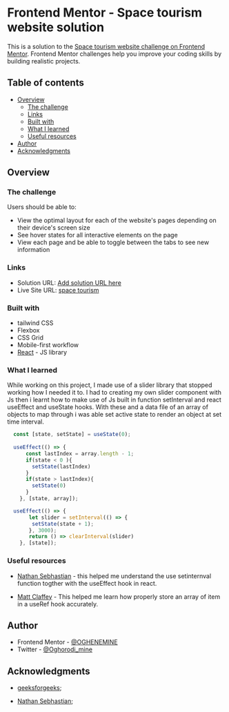 # Frontend Mentor - Space tourism website solution

This is a solution to the [Space tourism website challenge on Frontend Mentor](https://www.frontendmentor.io/challenges/space-tourism-multipage-website-gRWj1URZ3). Frontend Mentor challenges help you improve your coding skills by building realistic projects. 

## Table of contents

- [Overview](#overview)
  - [The challenge](#the-challenge)
  - [Links](#links)
  - [Built with](#built-with)
  - [What I learned](#what-i-learned)
  - [Useful resources](#useful-resources)
- [Author](#author)
- [Acknowledgments](#acknowledgments)

## Overview

### The challenge

Users should be able to:

- View the optimal layout for each of the website's pages depending on their device's screen size
- See hover states for all interactive elements on the page
- View each page and be able to toggle between the tabs to see new information

### Links

- Solution URL: [Add solution URL here](https://your-solution-url.com)
- Live Site URL: [space tourism](https://superb-gumption-b72811.netlify.app/)

### Built with 

- tailwind CSS
- Flexbox
- CSS Grid
- Mobile-first workflow
- [React](https://reactjs.org/) - JS library

### What I learned

While working on this project, I made use of a slider library that stopped working how I needed it to. I had to creating my own slider component with Js then i learnt how to make use of Js built in function setInterval and react useEffect and useState hooks. With these and a data file of an array of objects to map through i was able set active state to render an object at set time interval.

```js
  const [state, setState] = useState(0);  
  
  useEffect(() => {
      const lastIndex = array.length - 1;
      if(state < 0 ){
        setState(lastIndex)
      } 
      if(state > lastIndex){
        setState(0)
      }
    }, [state, array]);

  useEffect(() => {
       let slider = setInterval(() => {
        setState(state + 1); 
       }, 3000);
       return () => clearInterval(slider)
    }, [state]);
```

### Useful resources

- [Nathan Sebhastian](https://sebhastian.com/setinterval-react/) - this helped me understand the use setinternval function togther with the useEffect hook in react.

- [Matt Claffey](https://mattclaffey.medium.com/adding-react-refs-to-an-array-of-items-96e9a12ab40c) - This helped me learn how properly store an array of item in a useRef hook accurately.

## Author

- Frontend Mentor - [@OGHENEMINE](https://www.frontendmentor.io/profile/OGHENEMINE)
- Twitter - [@Oghorodi_mine](https://twitter.com/Oghorodi_mine)

## Acknowledgments

- [geeksforgeeks](https://www.geeksforgeeks.org/how-to-use-react-countup-module-in-reactjs/);

- [Nathan Sebhastian](https://sebhastian.com/setinterval-react/);


